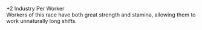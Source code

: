 +2 Industry Per Worker  
Workers of this race have both great strength and stamina, allowing them to work unnaturally long shifts.